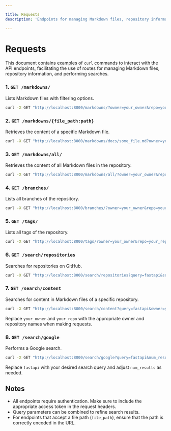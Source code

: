 ```yaml
---

title: Requests  
description: 'Endpoints for managing Markdown files, repository information, and GitHub search functionalities.'

---
```


# Requests

This document contains examples of `curl` commands to interact with the API endpoints, facilitating the use of routes for managing Markdown files, repository information, and performing searches.

### 1. `GET /markdowns/`

Lists Markdown files with filtering options.

```bash
curl -X GET "http://localhost:8000/markdowns/?owner=your_owner&repo=your_repo&ref=main&name_query=README&min_size=100&max_size=5000&min_date=2023-01-01T00:00:00&max_date=2024-01-01T00:00:00&path_query=docs/"
```

### 2. `GET /markdowns/{file_path:path}`

Retrieves the content of a specific Markdown file.

```bash
curl -X GET "http://localhost:8000/markdowns/docs/some_file.md?owner=your_owner&repo=your_repo&ref=main"
```

### 3. `GET /markdowns/all/`

Retrieves the content of all Markdown files in the repository.

```bash
curl -X GET "http://localhost:8000/markdowns/all/?owner=your_owner&repo=your_repo&ref=main"
```

### 4. `GET /branches/`

Lists all branches of the repository.

```bash
curl -X GET "http://localhost:8000/branches/?owner=your_owner&repo=your_repo"
```

### 5. `GET /tags/`

Lists all tags of the repository.

```bash
curl -X GET "http://localhost:8000/tags/?owner=your_owner&repo=your_repo"
```

### 6. `GET /search/repositories`

Searches for repositories on GitHub.

```bash
curl -X GET "http://localhost:8000/search/repositories?query=fastapi&sort=stars&order=desc&per_page=10&page=1"
```

### 7. `GET /search/content`

Searches for content in Markdown files of a specific repository.

```bash
curl -X GET "http://localhost:8000/search/content?query=fastapi&owner=your_owner&repo=your_repo&ref=main"
```

Replace `your_owner` and `your_repo` with the appropriate owner and repository names when making requests.

### 8. `GET /search/google`

Performs a Google search.

```bash
curl -X GET "http://localhost:8000/search/google?query=fastapi&num_results=10"
```

Replace `fastapi` with your desired search query and adjust `num_results` as needed.

## Notes

- All endpoints require authentication. Make sure to include the appropriate access token in the request headers.
- Query parameters can be combined to refine search results.
- For endpoints that accept a file path (`file_path`), ensure that the path is correctly encoded in the URL.
